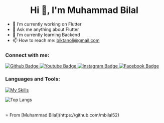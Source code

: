  <h1 align="center">Hi 👋, I'm Muhammad Bilal</h1>

- 🔭 I’m currently working on Flutter
- 💬 Ask me anything about Flutter
- 🌱 I’m currently learning Backend
- 📫 How to reach me: biktanoli@gmail.com
  
### Connect with me:
<div id="badges">
  <a href="https://github.com/mbilal52">
    <img src="https://img.shields.io/badge/Github-white?style=for-the-badge&logo=Github&logoColor=black" alt="Github Badge"/>
  </a>
  <a href="https://www.youtube.com/channel/UCh_U7mGo-vasY8RwasRUHzg">
    <img src="https://img.shields.io/badge/YouTube-red?style=for-the-badge&logo=youtube&logoColor=white" alt="Youtube Badge"/>
  </a>
   <a href="https://www.instagram.com/mbilaltanolii?utm_source=qr&igsh=MXJ5aTV0OGt5OWF1NA==">
    <img src="https://img.shields.io/badge/Instagram-purple?style=for-the-badge&logo=instagram&logoColor=white" alt="Instagram Badge"/>
  </a>
   <a href="https://www.facebook.com/profile.php?id=61550251866215&mibextid=2JQ9oc">
    <img src="https://img.shields.io/badge/Facebook-blue?style=for-the-badge&logo=facebook&logoColor=white" alt="Facebook Badge"/>
  </a>
</div>

### Languages and Tools:
[![My Skills](https://skillicons.dev/icons?i=flutter,dart,firebase,github,git,postman,&perline=5)](https://skillicons.dev)

![Top Langs](https://github-readme-stats.vercel.app/api/top-langs/?username=mbilal52&theme=dark)


<br>
⭐️ From [Muhammad Bilal](https://github.com/mbilal52)
